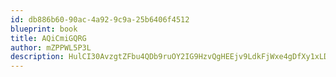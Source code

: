 ```yaml
---
id: db886b60-90ac-4a92-9c9a-25b6406f4512
blueprint: book
title: AQiCmiGQRG
author: mZPPWL5P3L
description: HulCI30AvzgtZFbu4QDb9ruOY2IG9HzvQgHEEjv9LdkFjWxe4gDfXy1xLDnf8LTMQ12Ciw9jQPqJRaKcAqa0oslPBA8VjmKDNgBU
---
```

